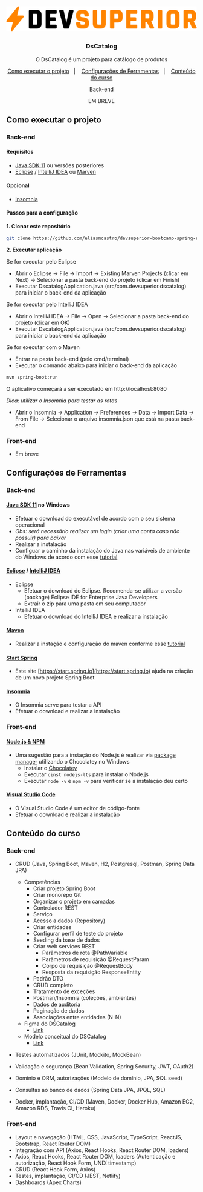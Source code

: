 <h1 align="center">
  <img alt="Logo" src=".github/logo_devsuperior.svg"/>
</h1>

<h3 align="center">
  DsCatalog
</h3>

<p align="center">O DsCatalog é um projeto para catálogo de produtos</p>

<p align="center">
  <a href="#como-executar-o-projeto">Como executar o projeto</a>&nbsp;&nbsp;&nbsp;|&nbsp;&nbsp;&nbsp;
  <a href="#configurações-de-ferramentas">Configurações de Ferramentas</a>&nbsp;&nbsp;&nbsp;|&nbsp;&nbsp;&nbsp;
  <a href="#conteúdo-do-curso">Conteúdo do curso</a>
</p>

<p align="center">Back-end</p>

<p align="center">
  EM BREVE
</p>

## Como executar o projeto

### Back-end

#### Requisitos

- [Java SDK 11](https://www.oracle.com/java/technologies/javase-jdk11-downloads.html) ou versões posteriores
- [Eclipse](https://www.eclipse.org/downloads/packages) / [IntelliJ IDEA](https://www.jetbrains.com/pt-br/idea) ou [Marven](https://maven.apache.org)

#### Opcional

- [Insomnia](https://insomnia.rest)

#### Passos para a configuração

**1. Clonar este repositório**

```bash
git clone https://github.com/eliasmcastro/devsuperior-bootcamp-spring-react-3.0-ds-catalog.git
```

**2. Executar aplicação**

Se for executar pelo Eclipse

- Abrir o Eclipse -> File -> Import -> Existing Marven Projects (clicar em Next) -> Selecionar a pasta back-end do projeto (clicar em Finish)
- Executar DscatalogApplication.java (src/com.devsuperior.dscatalog) para iniciar o back-end da aplicação

Se for executar pelo IntelliJ IDEA

- Abrir o IntelliJ IDEA -> File -> Open -> Selecionar a pasta back-end do projeto (clicar em OK)
- Executar DscatalogApplication.java (src/com.devsuperior.dscatalog) para iniciar o back-end da aplicação

Se for executar com o Maven

- Entrar na pasta back-end (pelo cmd/terminal)
- Executar o comando abaixo para iniciar o back-end da aplicação

```bash
mvn spring-boot:run
```

O aplicativo começará a ser executado em http://localhost:8080

_Dica: utilizar o Insomnia para testar as rotas_

- Abrir o Insomnia -> Application -> Preferences -> Data -> Import Data -> From File -> Selecionar o arquivo insomnia.json que está na pasta back-end

### Front-end

- Em breve

## Configurações de Ferramentas

### Back-end

#### [Java SDK 11](https://www.oracle.com/java/technologies/javase-jdk11-downloads.html) no Windows

- Efetuar o download do executável de acordo com o seu sistema operacional
- _Obs: será necessário realizar um login (criar uma conta caso não possuir) para baixar_
- Realizar a instalação
- Configuar o caminho da instalação do Java nas variáveis de ambiente do Windows de acordo com esse [tutorial](https://medium.com/@mauriciogeneroso/configurando-java-4-como-configurar-as-vari%C3%A1veis-java-home-path-e-classpath-no-windows-46040950638f)

#### [Eclipse](https://www.eclipse.org/downloads/packages) / [IntelliJ IDEA](https://www.jetbrains.com/pt-br/idea)

- Eclipse
  - Efetuar o download do Eclipse. Recomenda-se utilizar a versão (package) Eclipse IDE for Enterprise Java Developers
  - Extrair o zip para uma pasta em seu computador
- IntelliJ IDEA
  - Efetuar o download do IntelliJ IDEA e realizar a instalação

#### [Maven](https://maven.apache.org)

- Realizar a instação e configuração do maven conforme esse [tutorial](https://www.devmedia.com.br/introducao-ao-maven/25128#2)

#### [Start Spring](https://start.spring.io)

- Este site [https://start.spring.io](https://start.spring.io) ajuda na criação de um novo projeto Spring Boot

#### [Insomnia](https://insomnia.rest)

- O Insomnia serve para testar a API
- Efetuar o download e realizar a instalação

### Front-end

#### [Node.js & NPM](https://nodejs.org)

- Uma sugestão para a instação do Node.js é realizar via [package manager](https://nodejs.org/en/download/package-manager) utilizando o Chocolatey no Windows
  - Instalar o [Chocolatey](https://chocolatey.org/install)
  - Executar `cinst nodejs-lts` para instalar o Node.js
  - Executar `node -v` e `npm -v` para verificar se a instalação deu certo

#### [Visual Studio Code](https://code.visualstudio.com)

- O Visual Studio Code é um editor de código-fonte
- Efetuar o download e realizar a instalação

## Conteúdo do curso

### Back-end

- CRUD (Java, Spring Boot, Maven, H2, Postgresql, Postman, Spring Data JPA)
  - Competências
    - Criar projeto Spring Boot
    - Criar monorepo Git
    - Organizar o projeto em camadas
    - Controlador REST
    - Serviço
    - Acesso a dados (Repository)
    - Criar entidades
    - Configurar perfil de teste do projeto
    - Seeding da base de dados
    - Criar web services REST
      - Parâmetros de rota @PathVariable
      - Parâmetros de requisição @RequestParam
      - Corpo de requisição @RequestBody
      - Resposta da requisição ResponseEntity<T>
    - Padrão DTO
    - CRUD completo
    - Tratamento de exceções
    - Postman/Insomnia (coleções, ambientes)
    - Dados de auditoria
    - Paginação de dados
    - Associações entre entidades (N-N)
  - Figma do DSCatalog
    - [Link](https://www.figma.com/file/1n0aifcfatWv9ozp16XCrq/DSCatalog-Bootcamp)
  - Modelo conceitual do DSCatalog
    - [Link](.github/modelo_dados.png)

- Testes automatizados (JUnit, Mockito, MockBean)
- Validação e segurança (Bean Validation, Spring Security, JWT, OAuth2)
- Domínio e ORM, autorizações (Modelo de domínio, JPA, SQL seed)
- Consultas ao banco de dados (Spring Data JPA, JPQL, SQL)
- Docker, implantação, CI/CD (Maven, Docker, Docker Hub, Amazon EC2, Amazon RDS, Travis CI, Heroku)

### Front-end

- Layout e navegação (HTML, CSS, JavaScript, TypeScript, ReactJS, Bootstrap, React Router DOM)
- Integração com API (Axios, React Hooks, React Router DOM, loaders)
- Axios, React Hooks, React Router DOM, loaders (Autenticação e autorização, React Hook Form, UNIX timestamp)
- CRUD (React Hook Form, Axios)
- Testes, implantação, CI/CD (JEST, Netlify)
- Dashboards (Apex Charts)